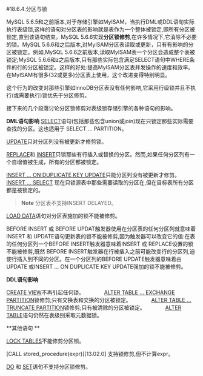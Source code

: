 
#18.6.4.分区与锁

MySQL 5.6.5和之前版本,对于存储引擎如MyISAM，当执行DML或DDL语句实际执行表级锁,这样的语句对分区表的影响就是表作为一个整体被锁定,即所有分区被锁定,直到该语句结束。MySQL 5.6.6实现**分区锁修剪**,在许多情况下,它消除不必要的锁。MySQL 5.6.6和之后版本,对MyISAM分区表读取或更新，只有有影响的分区被锁定。例如,MySQL 5.6.6之前版本,读取MyISAM表一个分区会造成整个表被锁定;MySQL 5.6.6和z之后版本,只有那些实际包含满足SELECT语句中WHERE条件的行的分区被锁定。这样的好处:提高MyISAM分区表并发操作的速度和效率。在MyISAM有很多(32或更多)分区表上使用，这个改进变得特别明显。

这个行为的改变对那些引擎如InnoDB分区表没有任何影响,它采用行级锁并且不执行(或需要执行)锁优先于分区修剪。　　　　

接下来的几个段落讨论分区锁修剪对表级锁存储引擎的各种语句的影响。


**DML语句影响**
[SELECT][13.02.09]语句(包括那些包含union或join)现在只锁定那些实际需要查找的分区。这也适用于 SELECT ... PARTITION。　　　　

[UPDATE][13.02.11]只对分区列没有被更新才修剪锁。　　　　

[REPLACE][13.02.08]和 [INSERT][13.02.05]只锁那些有行插入或替换的分区。然而,如果任何分区列有一个自增值被生成，所有的分区都被锁定。　　　　

[INSERT ... ON DUPLICATE KEY UPDATE][13.02.05]只能分区列没有被更新才修剪。　　　　
[INSERT ... SELECT][13.02.05] 现在只锁源表中那些需要读取的分区在,但在目标表所有分区都是被锁定的。

>**Note**
>分区表不支持INSERT DELAYED。

 [LOAD DATA][13.02.06]语句对分区表施加的锁不能被修剪。

BEFORE INSERT 或 BEFORE UPDAT触发器使用在分区表的任何分区列就意味着INSERT 和 UPDATE语句更新表的锁不能被修剪,因为触发器可以改变它的值:在表的任何分区列一个BEFORE INSERT触发器意味着INSERT 或 REPLACE设置的锁不能被修剪,既然 BEFORE INSERT触发器在行被插入之前可能改变行的分区列,迫使行插入到不同的分区。在一个分区列的BEFORE UPDATE触发器意味着由UPDATE 或INSERT ... ON DUPLICATE KEY UPDATE强加的锁不能被修剪。

**DDL语句影响**

[CREATE VIEW][13.01.20]不再引起任何锁。　　　　
[ALTER TABLE ... EXCHANGE PARTITION][13.01.07]锁修剪;只有交换表和交换的分区被锁定。　　　　
[ALTER TABLE ... TRUNCATE PARTITION][13.01.07]锁修剪;只有被清除的分区被锁定。　　　　
[ALTER TABLE][13.01.07]语句仍然在表级别采取元数据锁。

**其他语句 **

[LOCK TABLES][13.03.05]不能修剪分区锁。　　　　

[CALL stored_procedure(expr)][13.02.0] 支持锁修剪,但不计算expr。　　　　

[DO][13.02.03] 和 [SET][13.07.04]语句不支持分区锁修剪。

[13.02.09]:../Chapter_13/13.02.09_SELECT_Syntax.md
[13.02.11]:../Chapter_13/13.02.11_UPDATE_Syntax.md
[13.02.08]:../Chapter_13/13.02.08_REPLACE_Syntax.md
[13.02.05]:../Chapter_13/13.02.05_INSERT_Syntax.md
[13.02.06]:../Chapter_13/13.02.06_LOAD_DATA_INFILE_Syntax.md
[13.01.20]:../Chapter_13/13.01.20_CREATE_VIEW_Syntax.md
[13.01.07]:../Chapter_13/13.01.07_ALTER_TABLE_Syntax.md
[13.03.05]:../Chapter_13/13.03.05_LOCK_TABLES_and_UNLOCK_TABLES_Syntax.md
[13.02.01]:../Chapter_13/13.02.01_CALL_Syntax.md
[13.02.03]:../Chapter_13/13.02.03_DO_Syntax.md
[13.07.04]:../Chapter_13/13.07.04_SET_Syntax.md




